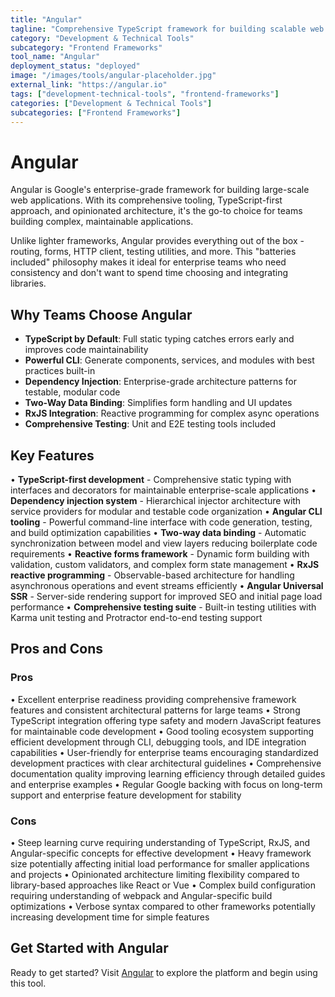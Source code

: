 ```yaml
---
title: "Angular"
tagline: "Comprehensive TypeScript framework for building scalable web applications"
category: "Development & Technical Tools"
subcategory: "Frontend Frameworks"
tool_name: "Angular"
deployment_status: "deployed"
image: "/images/tools/angular-placeholder.jpg"
external_link: "https://angular.io"
tags: ["development-technical-tools", "frontend-frameworks"]
categories: ["Development & Technical Tools"]
subcategories: ["Frontend Frameworks"]
---
```


# Angular

Angular is Google's enterprise-grade framework for building large-scale web applications. With its comprehensive tooling, TypeScript-first approach, and opinionated architecture, it's the go-to choice for teams building complex, maintainable applications.

Unlike lighter frameworks, Angular provides everything out of the box - routing, forms, HTTP client, testing utilities, and more. This "batteries included" philosophy makes it ideal for enterprise teams who need consistency and don't want to spend time choosing and integrating libraries.

## Why Teams Choose Angular
- **TypeScript by Default**: Full static typing catches errors early and improves code maintainability
- **Powerful CLI**: Generate components, services, and modules with best practices built-in
- **Dependency Injection**: Enterprise-grade architecture patterns for testable, modular code
- **Two-Way Data Binding**: Simplifies form handling and UI updates
- **RxJS Integration**: Reactive programming for complex async operations
- **Comprehensive Testing**: Unit and E2E testing tools included

## Key Features

• **TypeScript-first development** - Comprehensive static typing with interfaces and decorators for maintainable enterprise-scale applications
• **Dependency injection system** - Hierarchical injector architecture with service providers for modular and testable code organization
• **Angular CLI tooling** - Powerful command-line interface with code generation, testing, and build optimization capabilities
• **Two-way data binding** - Automatic synchronization between model and view layers reducing boilerplate code requirements
• **Reactive forms framework** - Dynamic form building with validation, custom validators, and complex form state management
• **RxJS reactive programming** - Observable-based architecture for handling asynchronous operations and event streams efficiently
• **Angular Universal SSR** - Server-side rendering support for improved SEO and initial page load performance
• **Comprehensive testing suite** - Built-in testing utilities with Karma unit testing and Protractor end-to-end testing support

## Pros and Cons

### Pros
• Excellent enterprise readiness providing comprehensive framework features and consistent architectural patterns for large teams
• Strong TypeScript integration offering type safety and modern JavaScript features for maintainable code development
• Good tooling ecosystem supporting efficient development through CLI, debugging tools, and IDE integration capabilities
• User-friendly for enterprise teams encouraging standardized development practices with clear architectural guidelines
• Comprehensive documentation quality improving learning efficiency through detailed guides and enterprise examples
• Regular Google backing with focus on long-term support and enterprise feature development for stability

### Cons
• Steep learning curve requiring understanding of TypeScript, RxJS, and Angular-specific concepts for effective development
• Heavy framework size potentially affecting initial load performance for smaller applications and projects
• Opinionated architecture limiting flexibility compared to library-based approaches like React or Vue
• Complex build configuration requiring understanding of webpack and Angular-specific build optimizations
• Verbose syntax compared to other frameworks potentially increasing development time for simple features

## Get Started with Angular

Ready to get started? Visit [Angular](https://angular.io) to explore the platform and begin using this tool.
